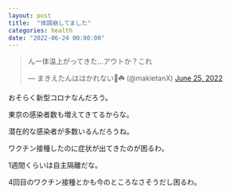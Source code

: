 ```yaml
---
layout: post
title:  "体調崩してました"
categories: health
date: "2022-06-24 00:00:00"
---
```


<blockquote class="twitter-tweet tw-align-center"><p lang="ja" dir="ltr">んー体温上がってきた...アウトか？これ</p>&mdash; まきえたんははかれない🥦☘️ (@makietanX) <a href="https://twitter.com/makietanX/status/1540677718622085120?ref_src=twsrc%5Etfw">June 25, 2022</a></blockquote> <script async src="https://platform.twitter.com/widgets.js" charset="utf-8"></script>

おそらく新型コロナなんだろう。

東京の感染者数も増えてきてるからな。

潜在的な感染者が多数いるんだろうね。

ワクチン接種したのに症状が出てきたのが困るわ。

1週間くらいは自主隔離だな。

4回目のワクチン接種とかも今のところなさそうだし困るわ。
